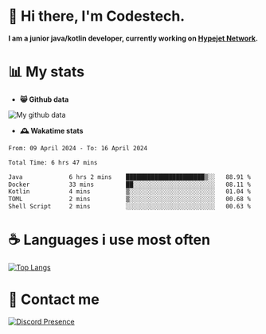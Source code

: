 # 👋 Hi there, I'm Codestech.
**I am a junior java/kotlin developer, currently working on [Hypejet Network](https://github.com/Hypejet).**

# 📊 My stats
- **😸 Github data**

![My github data](https://github-readme-stats.vercel.app/api?username=Codestech1&count_private=true&include_all_commits=true&theme=codeSTACKr)

- **🕰️ Wakatime stats**
<!--START_SECTION:waka-->

```txt
From: 09 April 2024 - To: 16 April 2024

Total Time: 6 hrs 47 mins

Java             6 hrs 2 mins    ██████████████████████▒░░   88.91 %
Docker           33 mins         ██░░░░░░░░░░░░░░░░░░░░░░░   08.11 %
Kotlin           4 mins          ▒░░░░░░░░░░░░░░░░░░░░░░░░   01.04 %
TOML             2 mins          ▒░░░░░░░░░░░░░░░░░░░░░░░░   00.68 %
Shell Script     2 mins          ░░░░░░░░░░░░░░░░░░░░░░░░░   00.63 %
```

<!--END_SECTION:waka-->

# ☕ Languages i use most often
[![Top Langs](https://github-readme-stats.vercel.app/api/top-langs/?username=Codestech1&layout=compact&langs_count=8&exclude_repo=window5000.github.io&theme=codeSTACKr)](https://github.com/anuraghazra/github-readme-stats)

# 💬 Contact me
[![Discord Presence](https://lanyard.cnrad.dev/api/650718742157852740)](https://discord.com/users/650718742157852740)
</br>
